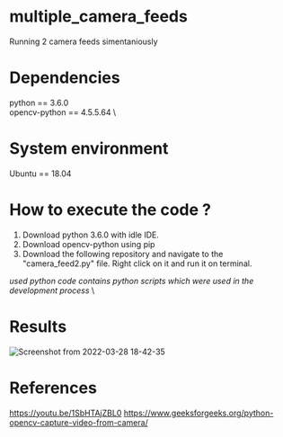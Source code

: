 # multiple_camera_feeds
Running 2 camera feeds simentaniously

# Dependencies
python == 3.6.0 \
opencv-python == 4.5.5.64 \

# System environment
Ubuntu == 18.04

# How to execute the code ?
1. Download python 3.6.0 with idle IDE.
2. Download opencv-python using pip
3. Download the following repository and navigate to the "camera_feed2.py" file. Right click on it and run it on terminal. 

*used python code contains python scripts which were used in the development process* \

# Results

![Screenshot from 2022-03-28 18-42-35](https://user-images.githubusercontent.com/81221315/160405262-c419f98d-7381-4131-a33b-e458e8d62d68.png)

# References
https://youtu.be/1SbHTAjZBL0 
https://www.geeksforgeeks.org/python-opencv-capture-video-from-camera/
